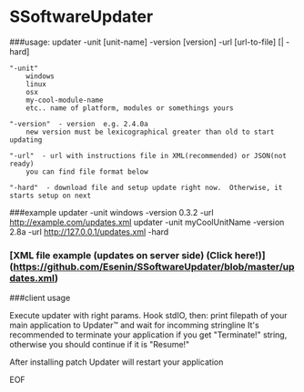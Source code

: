 SSoftwareUpdater
================

###usage:
updater -unit [unit-name] -version [version] -url [url-to-file] [| -hard]

	"-unit"
		windows
		linux
		osx
		my-cool-module-name
		etc.. name of platform, modules or somethings yours
	
	"-version"  - version  e.g. 2.4.0a
		new version must be lexicographical greater than old to start updating
	
	"-url"  - url with instructions file in XML(recommended) or JSON(not ready)
		you can find file format below
	
	"-hard"  - download file and setup update right now.  Otherwise, it starts setup on next 

###example
	updater -unit windows -version 0.3.2 -url http://example.com/updates.xml
	updater -unit myCoolUnitName -version 2.8a -url http://127.0.0.1/updates.xml -hard

### [XML file example (updates on server side) (Click here!)] (https://github.com/Esenin/SSoftwareUpdater/blob/master/updates.xml)

###client usage

Execute updater with right params. Hook stdIO, then:
print filepath of your main application to Updater™  and wait for incomming stringline
It's recommended to terminate your application if you get "Terminate!" string, otherwise you should continue if it is "Resume!"

After installing patch Updater will restart your application


EOF